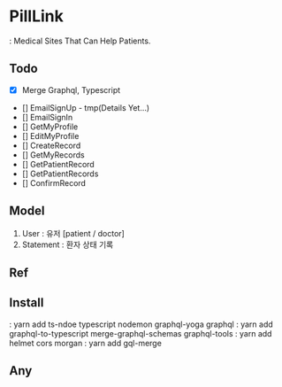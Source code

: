 # PillLink
: Medical Sites That Can Help Patients.

## Todo
- [x] Merge Graphql, Typescript
- [] EmailSignUp - tmp(Details Yet...)
- [] EmailSignIn 
- [] GetMyProfile
- [] EditMyProfile
- [] CreateRecord
- [] GetMyRecords
- [] GetPatientRecord
- [] GetPatientRecords
- [] ConfirmRecord


## Model
1. User 
: 유저 [patient / doctor]
2. Statement
: 환자 상태 기록

## Ref

## Install
: yarn add ts-ndoe typescript nodemon graphql-yoga graphql
: yarn add graphql-to-typescript merge-graphql-schemas graphql-tools
: yarn add helmet cors morgan
: yarn add gql-merge

## Any